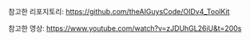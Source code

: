 참고한 리포지토리: https://github.com/theAIGuysCode/OIDv4_ToolKit

참고한 영상: https://www.youtube.com/watch?v=zJDUhGL26iU&t=200s
